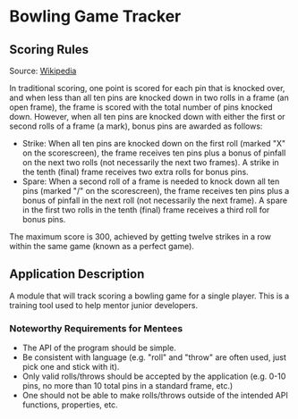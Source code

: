 # Bowling Game Tracker

## Scoring Rules

Source: [Wikipedia](https://en.wikipedia.org/wiki/Ten-pin_bowling#Scoring)

In traditional scoring, one point is scored for each pin that is knocked over, and when less than all ten pins are knocked down in two rolls in a frame (an open frame), the frame is scored with the total number of pins knocked down. However, when all ten pins are knocked down with either the first or second rolls of a frame (a mark), bonus pins are awarded as follows:

- Strike: When all ten pins are knocked down on the first roll (marked "X" on the scorescreen), the frame receives ten pins plus a bonus of pinfall on the next two rolls (not necessarily the next two frames). A strike in the tenth (final) frame receives two extra rolls for bonus pins.
- Spare: When a second roll of a frame is needed to knock down all ten pins (marked "/" on the scorescreen), the frame receives ten pins plus a bonus of pinfall in the next roll (not necessarily the next frame). A spare in the first two rolls in the tenth (final) frame receives a third roll for bonus pins.

The maximum score is 300, achieved by getting twelve strikes in a row within the same game (known as a perfect game).

## Application Description

A module that will track scoring a bowling game for a single player. This is a training tool used to help mentor junior developers.

### Noteworthy Requirements for Mentees

- The API of the program should be simple.
- Be consistent with language (e.g. "roll" and "throw" are often used, just pick one and stick with it).
- Only valid rolls/throws should be accepted by the application (e.g. 0-10 pins, no more than 10 total pins in a standard frame, etc.)
- One should not be able to make rolls/throws outside of the intended API functions, properties, etc.
